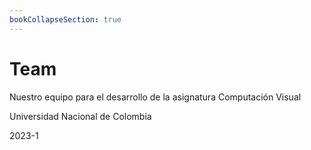 ```yaml
---
bookCollapseSection: true
---
```


# Team

Nuestro equipo para el desarrollo de la asignatura Computación Visual 

Universidad Nacional de Colombia

2023-1


